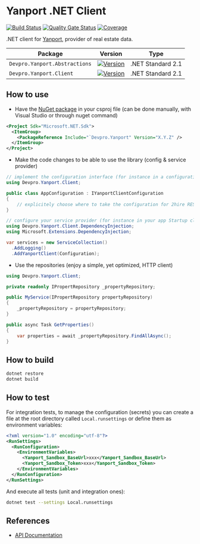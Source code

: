 ﻿# Yanport .NET Client

[![Build Status](https://dev.azure.com/devprofr/open-source/_apis/build/status/libraries/yanport-dotnet-client-ci?branchName=master)](https://dev.azure.com/devprofr/open-source/_build/latest?definitionId=35&branchName=master)
[![Quality Gate Status](https://sonarcloud.io/api/project_badges/measure?project=devpro.yanport.dotnetclient&metric=alert_status)](https://sonarcloud.io/dashboard?id=devpro.yanport.dotnetclient)
[![Coverage](https://sonarcloud.io/api/project_badges/measure?project=devpro.yanport.dotnetclient&metric=coverage)](https://sonarcloud.io/dashboard?id=devpro.yanport.dotnetclient)

.NET client for [Yanport](https://www.yanport.com/), provider of real estate data.

Package | Version | Type
------- | ------- | ----
`Devpro.Yanport.Abstractions` | [![Version](https://img.shields.io/nuget/v/Devpro.Yanport.Abstractions.svg)](https://www.nuget.org/packages/Devpro.Yanport.Abstractions/) | .NET Standard 2.1
`Devpro.Yanport.Client` | [![Version](https://img.shields.io/nuget/v/Devpro.Yanport.Client.svg)](https://www.nuget.org/packages/Devpro.Yanport.Client/) | .NET Standard 2.1

## How to use

- Have the [NuGet package](https://www.nuget.org/packages/Devpro.Yanport.Client) in your csproj file (can be done manually, with Visual Studio or through nuget command)

```xml
<Project Sdk="Microsoft.NET.Sdk">
  <ItemGroup>
    <PackageReference Include="`Devpro.Yanport" Version="X.Y.Z" />
  </ItemGroup>
</Project>
```

- Make the code changes to be able to use the library (config & service provider)

```csharp
// implement the configuration interface (for instance in a configuration class in your app project)
using Devpro.Yanport.Client;

public class AppConfiguration : IYanportClientConfiguration
{
    // explicitely choose where to take the configuration for 2hire REST API (this is the responibility of the app, not the library)
}

// configure your service provider (for instance in your app Startup class)
using Devpro.Yanport.Client.DependencyInjection;
using Microsoft.Extensions.DependencyInjection;

var services = new ServiceCollection()
  .AddLogging()
  .AddYanportClient(Configuration);
```

- Use the repositories (enjoy a simple, yet optimized, HTTP client)

```csharp
using Devpro.Yanport.Client;

private readonly IPropertRepository _propertyRepository;

public MyService(IPropertRepository propertyRepository)
{
    _propertyRepository = propertyRepository;
}

public async Task GetProperties()
{
    var properties = await _propertyRepository.FindAllAsync();
}
```

## How to build

```bash
dotnet restore
dotnet build
```

## How to test

For integration tests, to manage the configuration (secrets) you can create a file at the root directory called `Local.runsettings` or define them as environment variables:

```xml
<?xml version="1.0" encoding="utf-8"?>
<RunSettings>
  <RunConfiguration>
    <EnvironmentVariables>
      <Yanport_Sandbox_BaseUrl>xxx</Yanport_Sandbox_BaseUrl>
      <Yanport_Sandbox_Token>xxx</Yanport_Sandbox_Token>
    </EnvironmentVariables>
  </RunConfiguration>
</RunSettings>
```

And execute all tests (unit and integration ones):

```bash
dotnet test --settings Local.runsettings
```

## References

- [API Documentation](https://www.yanport.com/data/api/documentation)
